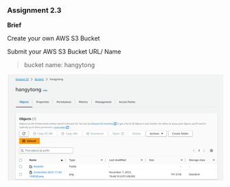 ### Assignment 2.3

**Brief**

Create your own AWS S3 Bucket

Submit your AWS S3 Bucket URL/ Name

>bucket name: hangytong

![s3 bucket](https://github.com/hangytongy/Cloud_Computing_NTU_HR/blob/main/Module2/Assignment%202_3%20S3.png)



